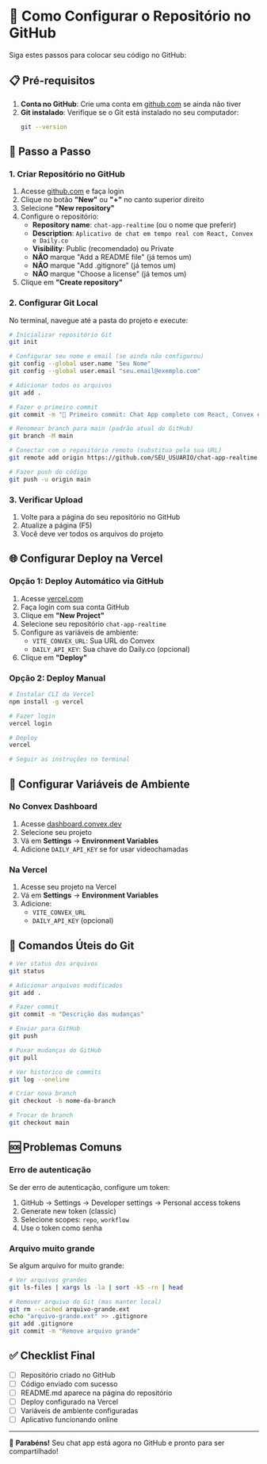 # 🚀 Como Configurar o Repositório no GitHub

Siga estes passos para colocar seu código no GitHub:

## 📋 Pré-requisitos

1. **Conta no GitHub**: Crie uma conta em [github.com](https://github.com) se ainda não tiver
2. **Git instalado**: Verifique se o Git está instalado no seu computador:
   ```bash
   git --version
   ```

## 🔧 Passo a Passo

### 1. Criar Repositório no GitHub

1. Acesse [github.com](https://github.com) e faça login
2. Clique no botão **"New"** ou **"+"** no canto superior direito
3. Selecione **"New repository"**
4. Configure o repositório:
   - **Repository name**: `chat-app-realtime` (ou o nome que preferir)
   - **Description**: `Aplicativo de chat em tempo real com React, Convex e Daily.co`
   - **Visibility**: Public (recomendado) ou Private
   - **NÃO** marque "Add a README file" (já temos um)
   - **NÃO** marque "Add .gitignore" (já temos um)
   - **NÃO** marque "Choose a license" (já temos um)
5. Clique em **"Create repository"**

### 2. Configurar Git Local

No terminal, navegue até a pasta do projeto e execute:

```bash
# Inicializar repositório Git
git init

# Configurar seu nome e email (se ainda não configurou)
git config --global user.name "Seu Nome"
git config --global user.email "seu.email@exemplo.com"

# Adicionar todos os arquivos
git add .

# Fazer o primeiro commit
git commit -m "🎉 Primeiro commit: Chat App completo com React, Convex e Daily.co"

# Renomear branch para main (padrão atual do GitHub)
git branch -M main

# Conectar com o repositório remoto (substitua pela sua URL)
git remote add origin https://github.com/SEU_USUARIO/chat-app-realtime.git

# Fazer push do código
git push -u origin main
```

### 3. Verificar Upload

1. Volte para a página do seu repositório no GitHub
2. Atualize a página (F5)
3. Você deve ver todos os arquivos do projeto

## 🌐 Configurar Deploy na Vercel

### Opção 1: Deploy Automático via GitHub

1. Acesse [vercel.com](https://vercel.com)
2. Faça login com sua conta GitHub
3. Clique em **"New Project"**
4. Selecione seu repositório `chat-app-realtime`
5. Configure as variáveis de ambiente:
   - `VITE_CONVEX_URL`: Sua URL do Convex
   - `DAILY_API_KEY`: Sua chave do Daily.co (opcional)
6. Clique em **"Deploy"**

### Opção 2: Deploy Manual

```bash
# Instalar CLI da Vercel
npm install -g vercel

# Fazer login
vercel login

# Deploy
vercel

# Seguir as instruções no terminal
```

## 🔐 Configurar Variáveis de Ambiente

### No Convex Dashboard
1. Acesse [dashboard.convex.dev](https://dashboard.convex.dev)
2. Selecione seu projeto
3. Vá em **Settings** → **Environment Variables**
4. Adicione `DAILY_API_KEY` se for usar videochamadas

### Na Vercel
1. Acesse seu projeto na Vercel
2. Vá em **Settings** → **Environment Variables**
3. Adicione:
   - `VITE_CONVEX_URL`
   - `DAILY_API_KEY` (opcional)

## 📝 Comandos Úteis do Git

```bash
# Ver status dos arquivos
git status

# Adicionar arquivos modificados
git add .

# Fazer commit
git commit -m "Descrição das mudanças"

# Enviar para GitHub
git push

# Puxar mudanças do GitHub
git pull

# Ver histórico de commits
git log --oneline

# Criar nova branch
git checkout -b nome-da-branch

# Trocar de branch
git checkout main
```

## 🆘 Problemas Comuns

### Erro de autenticação
Se der erro de autenticação, configure um token:
1. GitHub → Settings → Developer settings → Personal access tokens
2. Generate new token (classic)
3. Selecione scopes: `repo`, `workflow`
4. Use o token como senha

### Arquivo muito grande
Se algum arquivo for muito grande:
```bash
# Ver arquivos grandes
git ls-files | xargs ls -la | sort -k5 -rn | head

# Remover arquivo do Git (mas manter local)
git rm --cached arquivo-grande.ext
echo "arquivo-grande.ext" >> .gitignore
git add .gitignore
git commit -m "Remove arquivo grande"
```

## ✅ Checklist Final

- [ ] Repositório criado no GitHub
- [ ] Código enviado com sucesso
- [ ] README.md aparece na página do repositório
- [ ] Deploy configurado na Vercel
- [ ] Variáveis de ambiente configuradas
- [ ] Aplicativo funcionando online

---

🎉 **Parabéns!** Seu chat app está agora no GitHub e pronto para ser compartilhado!
